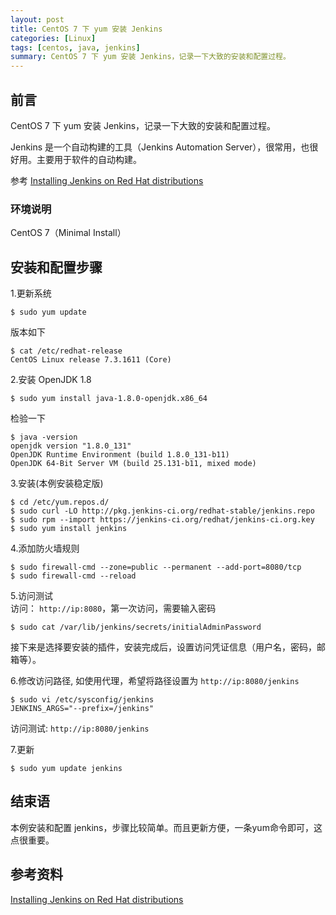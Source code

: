 ```yaml
---
layout: post
title: CentOS 7 下 yum 安装 Jenkins
categories: [Linux]
tags: [centos, java, jenkins]
summary: CentOS 7 下 yum 安装 Jenkins，记录一下大致的安装和配置过程。
---
```

## 前言
CentOS 7 下 yum 安装 Jenkins，记录一下大致的安装和配置过程。

Jenkins 是一个自动构建的工具（Jenkins Automation Server），很常用，也很好用。主要用于软件的自动构建。

参考 [Installing Jenkins on Red Hat distributions][1]  

### 环境说明
CentOS 7（Minimal Install）

## 安装和配置步骤
1.更新系统

```terminal
$ sudo yum update
```

版本如下

```terminal
$ cat /etc/redhat-release 
CentOS Linux release 7.3.1611 (Core)
```

2.安装 OpenJDK 1.8

```terminal
$ sudo yum install java-1.8.0-openjdk.x86_64
```

检验一下

```
$ java -version
openjdk version "1.8.0_131"
OpenJDK Runtime Environment (build 1.8.0_131-b11)
OpenJDK 64-Bit Server VM (build 25.131-b11, mixed mode)
```

3.安装(本例安装稳定版)

```terminal
$ cd /etc/yum.repos.d/
$ sudo curl -LO http://pkg.jenkins-ci.org/redhat-stable/jenkins.repo
$ sudo rpm --import https://jenkins-ci.org/redhat/jenkins-ci.org.key
$ sudo yum install jenkins
```

4.添加防火墙规则

```terminal
$ sudo firewall-cmd --zone=public --permanent --add-port=8080/tcp
$ sudo firewall-cmd --reload 
```

5.访问测试  
访问： `http://ip:8080`，第一次访问，需要输入密码

```terminal	
$ sudo cat /var/lib/jenkins/secrets/initialAdminPassword
```

接下来是选择要安装的插件，安装完成后，设置访问凭证信息（用户名，密码，邮箱等）。

6.修改访问路径, 如使用代理，希望将路径设置为 `http://ip:8080/jenkins`

```terminal
$ sudo vi /etc/sysconfig/jenkins
JENKINS_ARGS="--prefix=/jenkins"
```

访问测试: `http://ip:8080/jenkins`

7.更新

```terminal
$ sudo yum update jenkins
```

## 结束语
本例安装和配置 jenkins，步骤比较简单。而且更新方便，一条yum命令即可，这点很重要。

## 参考资料
[Installing Jenkins on Red Hat distributions][1]  

[1]: https://wiki.jenkins-ci.org/display/JENKINS/Installing+Jenkins+on+Red+Hat+distributions
